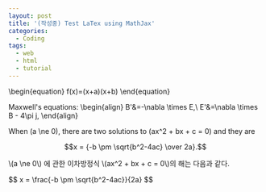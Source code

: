 ```yaml
---
layout: post
title: '(작성중) Test LaTex using MathJax'
categories:
  - Coding
tags:
  - web
  - html
  - tutorial
---
```


\begin{equation} 
 f(x)=(x+a)(x+b)
\end{equation}

Maxwell's equations:
\begin{align}
        B'&=-\nabla \times E,\\
        E'&=\nabla \times B - 4\pi j,
\end{align}

<p>

  When \(a \ne 0\), there are two solutions to \(ax^2 + bx + c = 0\) and they are

  $$x = {-b \pm \sqrt{b^2-4ac} \over 2a}.$$
</p>


<p>\(a \ne 0\) 에 관한 이차방정식  \(ax^2 + bx + c = 0\)의 해는 다음과 같다.</p>
<p>$$ x = \frac{-b \pm \sqrt{b^2-4ac}}{2a} $$</p>